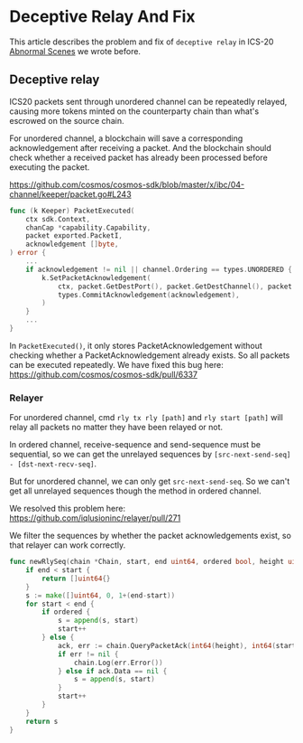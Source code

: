 # Deceptive Relay And Fix

This article describes the problem and fix of `deceptive relay` in ICS-20 [Abnormal Scenes](./scenes.md) we wrote before.

## Deceptive relay

ICS20 packets sent through unordered channel can be repeatedly relayed, causing more tokens minted on the counterparty chain than what's escrowed on the  source chain.

For unordered channel, a blockchain will save a corresponding acknowledgement after receiving a packet. And the blockchain should check whether a received packet has already been processed before executing the packet.

https://github.com/cosmos/cosmos-sdk/blob/master/x/ibc/04-channel/keeper/packet.go#L243

```go
func (k Keeper) PacketExecuted(
    ctx sdk.Context,
    chanCap *capability.Capability,
    packet exported.PacketI,
    acknowledgement []byte,
) error {
    ...
    if acknowledgement != nil || channel.Ordering == types.UNORDERED {
        k.SetPacketAcknowledgement(
            ctx, packet.GetDestPort(), packet.GetDestChannel(), packet.GetSequence(),
            types.CommitAcknowledgement(acknowledgement),
        )
    }
    ...
}
```

In `PacketExecuted()`, it only stores PacketAcknowledgement without checking whether a PacketAcknowledgement already exists. So all packets can be executed repeatedly. We have fixed this bug here: https://github.com/cosmos/cosmos-sdk/pull/6337

### Relayer

For unordered channel, cmd `rly tx rly [path]` and `rly start [path]` will relay all packets no matter they have been relayed or not.

In ordered channel, receive-sequence and send-sequence must be sequential, so we can get the unrelayed sequences by `[src-next-send-seq] - [dst-next-recv-seq]`.

But for unordered channel, we can only get `src-next-send-seq`. So we can't get all unrelayed sequences though the method in ordered channel.

We resolved this problem here: https://github.com/iqlusioninc/relayer/pull/271

We filter the sequences by whether the packet acknowledgements exist, so that relayer can work correctly.

```go
func newRlySeq(chain *Chain, start, end uint64, ordered bool, height uint64) []uint64 {
    if end < start {
        return []uint64{}
    }
    s := make([]uint64, 0, 1+(end-start))
    for start < end {
        if ordered {
            s = append(s, start)
            start++
        } else {
            ack, err := chain.QueryPacketAck(int64(height), int64(start))
            if err != nil {
                chain.Log(err.Error())
            } else if ack.Data == nil {
                s = append(s, start)
            }
            start++
        }
    }
    return s
}
```
